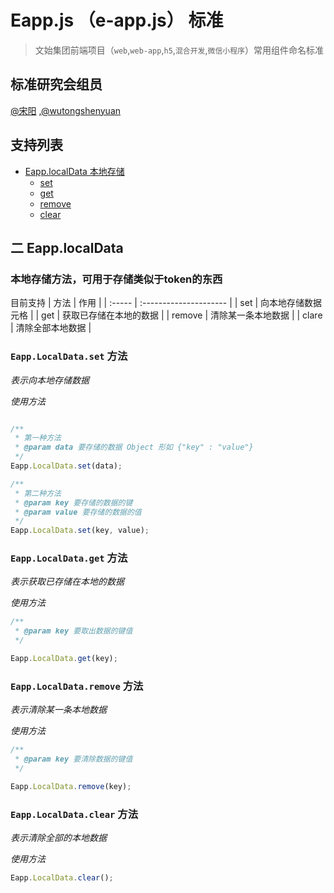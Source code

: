 # Eapp.js （e-app.js） 标准
> 文始集团前端项目（`web`,`web-app`,`h5`,`混合开发`,`微信小程序`）常用组件命名标准

## 标准研究会组员
[@宋阳](https://github.com/songyangphp) ,[@wutongshenyuan](https://github.com/wutongshenyuan)

## 支持列表
- [Eapp.localData 本地存储](#localData)
  - [set](#localData-set)
  - [get](#localData-get)
  - [remove](#localData-remove)
  - [clear](#localData-clear)



## 二 <a id="localData">Eapp.localData</a>
### 本地存储方法，可用于存储类似于token的东西


目前支持
| 方法   | 作用                   |
| :----- | :--------------------- |
| set    | 向本地存储数据元格     |
| get    | 获取已存储在本地的数据 |
| remove | 清除某一条本地数据     |
| clare  | 清除全部本地数据       |


###   <a id="localData-set">`Eapp.LocalData.set` 方法</a> 
*表示向本地存储数据*

*使用方法*

```JavaScript

/**
 * 第一种方法 
 * @param data 要存储的数据 Object 形如 {"key" : "value"}
 */
Eapp.LocalData.set(data);

/**
 * 第二种方法
 * @param key 要存储的数据的键
 * @param value 要存储的数据的值
 */
Eapp.LocalData.set(key, value);
```


###  <a id="localData-get">`Eapp.LocalData.get` 方法 </a>
*表示获取已存储在本地的数据*

*使用方法*

```javascript
/**
 * @param key 要取出数据的键值
 */

Eapp.LocalData.get(key);
```

###  <a id="localData-remove">`Eapp.LocalData.remove` 方法</a>
*表示清除某一条本地数据*

*使用方法*

```javascript
/**
 * @param key 要清除数据的键值
 */

Eapp.LocalData.remove(key);
```



### <a id="localData-clear">`Eapp.LocalData.clear` 方法</a>
*表示清除全部的本地数据*

*使用方法*

```javascript
Eapp.LocalData.clear();
```